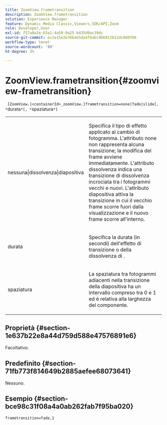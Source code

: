 ```yaml
---
title: ZoomView.frametransition
description: ZoomView.frametransition
solution: Experience Manager
feature: Dynamic Media Classic,Viewers,SDK/API,Zoom
role: Developer,User
exl-id: f57a8a2e-63a1-4a59-9a25-b435d0ac39dc
source-git-commit: ec2a15e2e76bae5da4fbabc9b6912b12dc080f66
workflow-type: tm+mt
source-wordcount: '99'
ht-degree: 3%

---
```


# ZoomView.frametransition{#zoomview-frametransition}

` [ZoomView.|<containerId>_zoomView.]frametransition=none|fade|slide[, *`durata`*[, *`spaziatura`*]`

<table id="table_D5992FCFF26046079089652B211BB6C5"> 
 <tbody> 
  <tr> 
   <td colname="col1"> <p> <span class="codeph"> nessuna|dissolvenza|diapositiva </span> </p> </td> 
   <td colname="col2"> <p>Specifica il tipo di effetto applicato al cambio di fotogramma. L'attributo <span class="codeph"> none </span> non rappresenta alcuna transizione; la modifica del frame avviene immediatamente. L'attributo <span class="codeph"> dissolvenza </span> indica una transizione di dissolvenza incrociata tra i fotogrammi vecchi e nuovi. L'attributo <span class="codeph"> diapositiva </span> attiva la transizione in cui il vecchio frame scorre fuori dalla visualizzazione e il nuovo frame scorre all'interno. </p> </td> 
  </tr> 
  <tr> 
   <td colname="col1"> <p> <span class="codeph"> <span class="varname"> durata </span> </span> </p> </td> 
   <td colname="col2"> <p>Specifica la durata (in secondi) dell'effetto di transizione </span> o <span class="codeph"> della dissolvenza </span> di <span class="codeph">. </p> </td> 
  </tr> 
  <tr> 
   <td colname="col1"> <p> <span class="codeph"> <span class="varname"> spaziatura </span> </span> </p> </td> 
   <td colname="col2"> <p>La spaziatura tra fotogrammi adiacenti nella transizione </span> della diapositiva <span class="codeph"> ha un intervallo compreso tra <span class="codeph"> 0 </span> e <span class="codeph"> 1 </span> ed è relativa alla larghezza del componente. </p> </td> 
  </tr> 
 </tbody> 
</table>

## Proprietà {#section-1e637b22e8a44d759d588e47576891e6}

Facoltativo.

## Predefinito {#section-71fb773f814649b2885aefee68073641}

Nessuno.

## Esempio {#section-bce98c31f08a4a0ab262fab7f95ba020}

`frametransition=fade,1`
